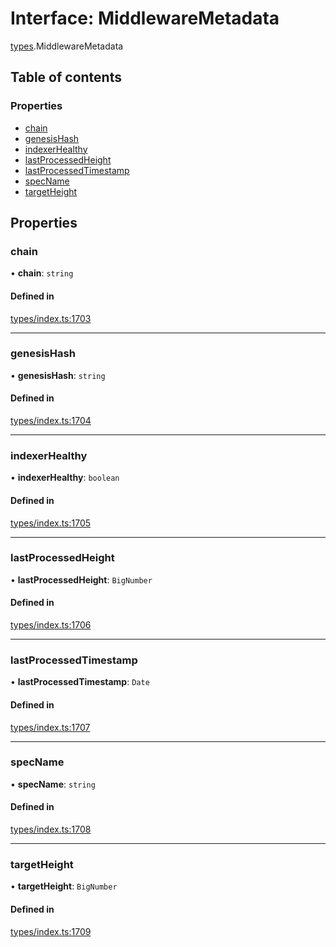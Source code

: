 # Interface: MiddlewareMetadata

[types](../wiki/types).MiddlewareMetadata

## Table of contents

### Properties

- [chain](../wiki/types.MiddlewareMetadata#chain)
- [genesisHash](../wiki/types.MiddlewareMetadata#genesishash)
- [indexerHealthy](../wiki/types.MiddlewareMetadata#indexerhealthy)
- [lastProcessedHeight](../wiki/types.MiddlewareMetadata#lastprocessedheight)
- [lastProcessedTimestamp](../wiki/types.MiddlewareMetadata#lastprocessedtimestamp)
- [specName](../wiki/types.MiddlewareMetadata#specname)
- [targetHeight](../wiki/types.MiddlewareMetadata#targetheight)

## Properties

### chain

• **chain**: `string`

#### Defined in

[types/index.ts:1703](https://github.com/PolymeshAssociation/polymesh-sdk/blob/079537ad/src/types/index.ts#L1703)

___

### genesisHash

• **genesisHash**: `string`

#### Defined in

[types/index.ts:1704](https://github.com/PolymeshAssociation/polymesh-sdk/blob/079537ad/src/types/index.ts#L1704)

___

### indexerHealthy

• **indexerHealthy**: `boolean`

#### Defined in

[types/index.ts:1705](https://github.com/PolymeshAssociation/polymesh-sdk/blob/079537ad/src/types/index.ts#L1705)

___

### lastProcessedHeight

• **lastProcessedHeight**: `BigNumber`

#### Defined in

[types/index.ts:1706](https://github.com/PolymeshAssociation/polymesh-sdk/blob/079537ad/src/types/index.ts#L1706)

___

### lastProcessedTimestamp

• **lastProcessedTimestamp**: `Date`

#### Defined in

[types/index.ts:1707](https://github.com/PolymeshAssociation/polymesh-sdk/blob/079537ad/src/types/index.ts#L1707)

___

### specName

• **specName**: `string`

#### Defined in

[types/index.ts:1708](https://github.com/PolymeshAssociation/polymesh-sdk/blob/079537ad/src/types/index.ts#L1708)

___

### targetHeight

• **targetHeight**: `BigNumber`

#### Defined in

[types/index.ts:1709](https://github.com/PolymeshAssociation/polymesh-sdk/blob/079537ad/src/types/index.ts#L1709)
